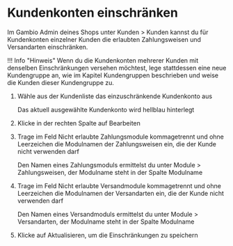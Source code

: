 # Kundenkonten einschränken 

Im Gambio Admin deines Shops unter Kunden \> Kunden kannst du für Kundenkonten einzelner Kunden die erlaubten Zahlungsweisen und Versandarten einschränken.

!!! Info "Hinweis"
	 Wenn du die Kundenkonten mehrerer Kunden mit denselben Einschränkungen versehen möchtest, lege stattdessen eine neue Kundengruppe an, wie im Kapitel Kundengruppen beschrieben und weise die Kunden dieser Kundengruppe zu.

1.  Wähle aus der Kundenliste das einzuschränkende Kundenkonto aus

    Das aktuell ausgewählte Kundenkonto wird hellblau hinterlegt

2.  Klicke in der rechten Spalte auf Bearbeiten
3.  Trage im Feld Nicht erlaubte Zahlungsmodule kommagetrennt und ohne Leerzeichen die Modulnamen der Zahlungsweisen ein, die der Kunde nicht verwenden darf

    Den Namen eines Zahlungsmoduls ermittelst du unter Module \> Zahlungsweisen, der Modulname steht in der Spalte Modulname

4.  Trage im Feld Nicht erlaubte Versandmodule kommagetrennt und ohne Leerzeichen die Modulnamen der Versandarten ein, die der Kunde nicht verwenden darf

    Den Namen eines Versandmoduls ermittelst du unter Module \> Versandarten, der Modulname steht in der Spalte Modulname

5.  Klicke auf Aktualisieren, um die Einschränkungen zu speichern



